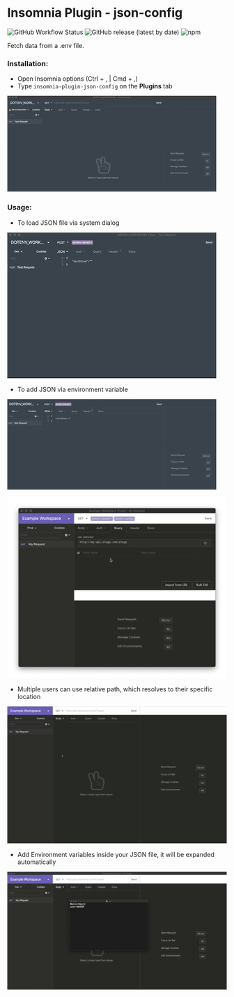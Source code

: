 # Insomnia Plugin - json-config
![GitHub Workflow Status](https://img.shields.io/github/workflow/status/Fall1ngStar/insomnia-plugin-json-config/Publish?label=Publish%20to%20NPM&logo=github) ![GitHub release (latest by date)](https://img.shields.io/github/v/release/Fall1ngStar/insomnia-plugin-json-config?logo=npm)
![npm](https://img.shields.io/npm/dt/insomnia-plugin-json-config?logo=npm)

Fetch data from a .env file.

### Installation:

- Open Insomnia options (Ctrl + , | Cmd + ,)
- Type `insomnia-plugin-json-config` on the **Plugins** tab

![](pix/install.gif)

### Usage:
- To load JSON file via system dialog

![](pix/single.gif)


- To add JSON via environment variable

![](pix/env.gif)


![](pix/change.gif)

- Multiple users can use relative path, which resolves to their specific location

![](pix/expandEnv.gif)

- Add Environment variables inside your JSON file, it will be expanded automatically

![](pix/expandInsideEnv.gif)